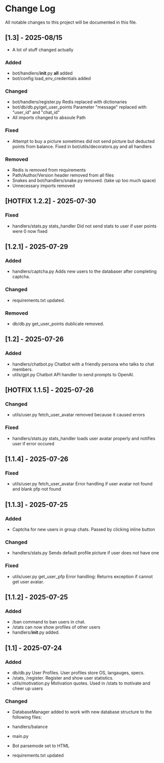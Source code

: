 # Change Log
All notable changes to this project will be documented in this file.

## [1.3] - 2025-08/15
- A lot of stuff changed actually

### Added
- bot/handlers/__init__.py __all__ added
- bot/config load_env_credentials added

### Changed
- bot/handlers/register.py Redis replaced with dictionaries 
- bot/db/db.py/get_user_points Parameter "message" replaced with "user_id" and "chat_id"
- All imports changed to absoule Path

### Fixed
- Attempt to buy a picture sometimes did not send picture but deducted points from balance. Fixed in bot/utils/decorators.py and all handlers

### Removed
- Redis is removed from requirements
- Path/Author/Version header removed from all files
- Snakes and bot/handlers/snake.py removed. (take up too much space)
- Unnecessary imports removed

## [HOTFIX 1.2.2] - 2025-07-30
### Fixed
- handlers/stats.py stats_handler Did not send stats to user if user points were 0 now fixed

## [1.2.1] - 2025-07-29
### Added
- handlers/captcha.py Adds new users to the databaser after completing captcha.

### Changed
- requirements.txt updated.

### Removed
- db/db.py get_user_points dublicate removed.

## [1.2] - 2025-07-26
### Added
- handlers/chatbot.py Chatbot with a friendly persona who talks to chat members.
- utils/gpt.py Chatbot API handler to send prompts to OpenAI.

## [HOTFIX 1.1.5] - 2025-07-26
### Changed
- utils/user.py fetch_user_avatar removed because it caused errors

### Fixed
- handlers/stats.py stats_handler loads user avatar properly and notifies user if error occured

## [1.1.4] - 2025-07-26
### Fixed
- utils/user.py fetch_user_avatar Error handling if user avatar not found and blank pfp not found


## [1.1.3] - 2025-07-25

### Added
- Captcha for new users in group chats. Passed by clicking inline button

### Changed
- handlers/stats.py Sends default profile picture if user does not have one

### Fixed
- utils/user.py get_user_pfp Error handling: Returns exception if cannot get user avatar.

## [1.1.2] - 2025-07-25

### Added
- /ban command to ban users in chat.
- /stats can now show profiles of other users
- handlers/__init__.py added.

## [1.1] - 2025-07-24

### Added
- db/db.py User Profiles. User profiles store OS, langauges, specs.
- /stats, /register. Register and show user statistics.
- utils/motivation.py Motivation quotes. Used in /stats to motivate and cheer up users

### Changed
- DatabaseManager added to work with new database structure to the following files:
 - handlers/balance
 - main.py

- Bot parsemode set to HTML
- requirements.txt updated